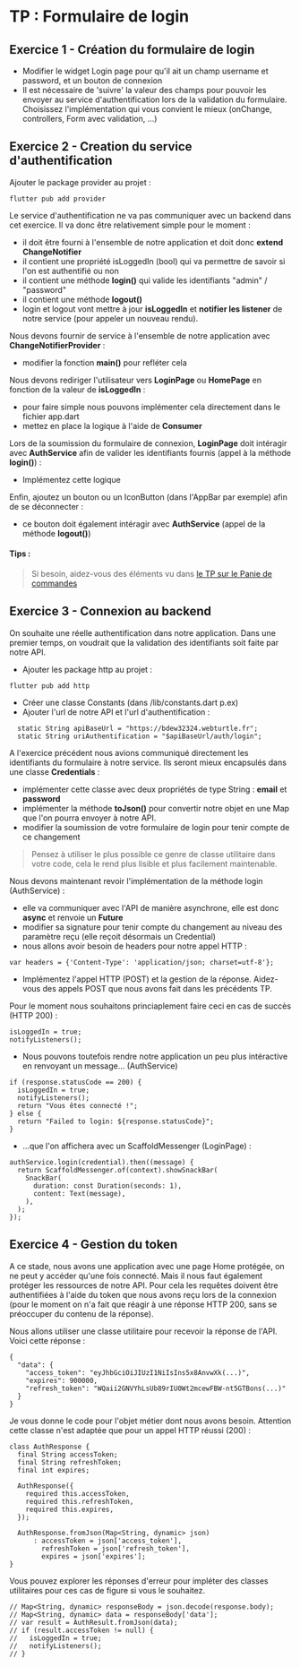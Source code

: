 # TP : Formulaire de login


## Exercice 1 - Création du formulaire de login

- Modifier le widget Login page pour qu'il ait un champ username et password, et un bouton de connexion
- Il est nécessaire de 'suivre' la valeur des champs pour pouvoir les envoyer au service d'authentification lors de la validation du formulaire. Choisissez l'implémentation qui vous convient le mieux (onChange, controllers, Form avec validation, ...)

## Exercice 2 - Creation du service d'authentification

Ajouter le package provider au projet :

```
flutter pub add provider
```

Le service d'authentification ne va pas communiquer avec un backend dans cet exercice. Il va donc être relativement simple pour le moment :
- il doit être fourni à l'ensemble de notre application et doit donc **extend ChangeNotifier**
- il contient une propriété isLoggedIn (bool) qui va permettre de savoir si l'on est authentifié ou non
- il contient une méthode **login()** qui valide les identifiants "admin" / "password"
- il contient une méthode **logout()**
- login et logout vont mettre à jour **isLoggedIn** et **notifier les listener** de notre service (pour appeler un nouveau rendu).

Nous devons fournir de service à l'ensemble de notre application avec **ChangeNotifierProvider** :
- modifier la fonction **main()** pour refléter cela

Nous devons rediriger l'utilisateur vers **LoginPage** ou **HomePage** en fonction de la valeur de **isLoggedIn** :
- pour faire simple nous pouvons implémenter cela directement dans le fichier app.dart
- mettez en place la logique à l'aide de **Consumer**

Lors de la soumission du formulaire de connexion, **LoginPage** doit intéragir avec **AuthService** afin de valider les identifiants fournis (appel à la méthode **login()**) :
- Implémentez cette logique

Enfin, ajoutez un bouton ou un IconButton (dans l'AppBar par exemple) afin de se déconnecter :
- ce bouton doit également intéragir avec **AuthService** (appel de la méthode **logout()**)

#### Tips :
> Si besoin, aidez-vous des éléments vu dans [le TP sur le Panie de commandes](https://github.com/oulanbator/cours_flutter_panier_de_commandes)

## Exercice 3 - Connexion au backend

On souhaite une réelle authentification dans notre application. Dans une premier temps, on voudrait que la validation des identifiants soit faite par notre API. 
- Ajouter les package http au projet :
```
flutter pub add http
```

- Créer une classe Constants (dans /lib/constants.dart p.ex)
- Ajouter l'url de notre API et l'url d'authentification :
```
  static String apiBaseUrl = "https://bdew32324.webturtle.fr";
  static String uriAuthentification = "$apiBaseUrl/auth/login";
```

A l'exercice précédent nous avions communiqué directement les identifiants du formulaire à notre service. Ils seront mieux encapsulés dans une classe **Credentials** :
- implémenter cette classe avec deux propriétés de type String : **email** et **password**
- implémenter la méthode **toJson()** pour convertir notre objet en une Map que l'on pourra envoyer à notre API.
- modifier la soumission de votre formulaire de login pour tenir compte de ce changement

> Pensez à utiliser le plus possible ce genre de classe utilitaire dans votre code, cela le rend plus lisible et plus facilement maintenable.

Nous devons maintenant revoir l'implémentation de la méthode login (AuthService) :
- elle va communiquer avec l'API de manière asynchrone, elle est donc **async** et renvoie un **Future**
- modifier sa signature pour tenir compte du changement au niveau des paramètre reçu (elle reçoit désormais un Credential)
- nous allons avoir besoin de headers pour notre appel HTTP :
```
var headers = {'Content-Type': 'application/json; charset=utf-8'};
```

- Implémentez l'appel HTTP (POST) et la gestion de la réponse. Aidez-vous des appels POST que nous avons fait dans les précédents TP.


Pour le moment nous souhaitons princiaplement faire ceci en cas de succès (HTTP 200) :
```
isLoggedIn = true;
notifyListeners();
```

- Nous pouvons toutefois rendre notre application un peu plus intéractive en renvoyant un message... (AuthService)
```
if (response.statusCode == 200) {
  isLoggedIn = true;
  notifyListeners();
  return "Vous êtes connecté !";
} else {
  return "Failed to login: ${response.statusCode}";
}
```

- ...que l'on affichera avec un ScaffoldMessenger (LoginPage) :
```
authService.login(credential).then((message) {
  return ScaffoldMessenger.of(context).showSnackBar(
    SnackBar(
      duration: const Duration(seconds: 1),
      content: Text(message),
    ),
  );
});
```

## Exercice 4 - Gestion du token

A ce stade, nous avons une application avec une page Home protégée, on ne peut y accéder qu'une fois connecté. Mais il nous faut également protéger les ressources de notre API. Pour cela les requêtes doivent être authentifiées à l'aide du token que nous avons reçu lors de la connexion (pour le moment on n'a fait que réagir à une réponse HTTP 200, sans se préoccuper du contenu de la réponse).

Nous allons utiliser une classe utilitaire pour recevoir la réponse de l'API. Voici cette réponse :
```
{
  "data": {
    "access_token": "eyJhbGciOiJIUzI1NiIsIns5x8AnvwXk(...)",
    "expires": 900000,
    "refresh_token": "WQaii2GNVYhLsUb89rIU0Wt2mcewFBW-nt5GTBons(...)"
  }
}
```

Je vous donne le code pour l'objet métier dont nous avons besoin. Attention cette classe n'est adaptée que pour un appel HTTP réussi (200) :
```
class AuthResponse {
  final String accessToken;
  final String refreshToken;
  final int expires;

  AuthResponse({
    required this.accessToken,
    required this.refreshToken,
    required this.expires,
  });

  AuthResponse.fromJson(Map<String, dynamic> json)
      : accessToken = json['access_token'],
        refreshToken = json['refresh_token'],
        expires = json['expires'];
}
```

Vous pouvez explorer les réponses d'erreur pour impléter des classes utilitaires pour ces cas de figure si vous le souhaitez.


```
// Map<String, dynamic> responseBody = json.decode(response.body);
// Map<String, dynamic> data = responseBody['data'];
// var result = AuthResult.fromJson(data);
// if (result.accessToken != null) {
//   isLoggedIn = true;
//   notifyListeners();
// }
```
